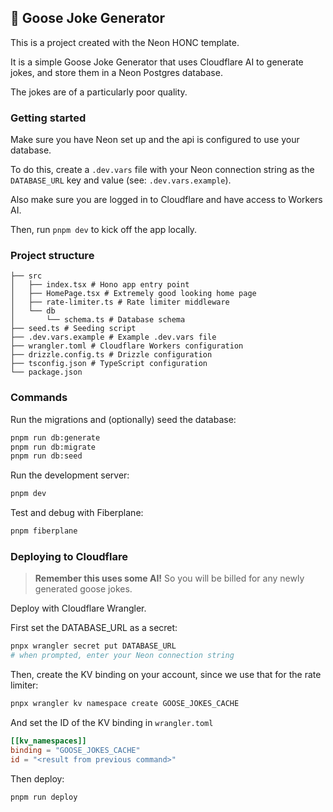 ## 🪿 Goose Joke Generator

This is a project created with the Neon HONC template.

It is a simple Goose Joke Generator that uses Cloudflare AI to generate jokes, and store them in a Neon Postgres database.

The jokes are of a particularly poor quality.

### Getting started

Make sure you have Neon set up and the api is configured to use your database. 

To do this, create a `.dev.vars` file with your Neon connection string as the `DATABASE_URL` key and value (see: `.dev.vars.example`).

Also make sure you are logged in to Cloudflare and have access to Workers AI.

Then, run `pnpm dev` to kick off the app locally.

### Project structure

```#
├── src
│   ├── index.tsx # Hono app entry point
│   ├── HomePage.tsx # Extremely good looking home page
│   ├── rate-limiter.ts # Rate limiter middleware
│   └── db
│       └── schema.ts # Database schema
├── seed.ts # Seeding script
├── .dev.vars.example # Example .dev.vars file
├── wrangler.toml # Cloudflare Workers configuration
├── drizzle.config.ts # Drizzle configuration
├── tsconfig.json # TypeScript configuration
└── package.json
```

### Commands

Run the migrations and (optionally) seed the database:

```sh
pnpm run db:generate
pnpm run db:migrate
pnpm run db:seed
```

Run the development server:

```sh
pnpm dev
```

Test and debug with Fiberplane:

```sh
pnpm fiberplane
```

### Deploying to Cloudflare

> **Remember this uses some AI!** So you will be billed for any newly generated goose jokes.

Deploy with Cloudflare Wrangler.

First set the DATABASE_URL as a secret:

```sh
pnpx wrangler secret put DATABASE_URL
# when prompted, enter your Neon connection string
```

Then, create the KV binding on your account, since we use that for the rate limiter:

```sh
pnpx wrangler kv namespace create GOOSE_JOKES_CACHE
```

And set the ID of the KV binding in `wrangler.toml`

```toml
[[kv_namespaces]]
binding = "GOOSE_JOKES_CACHE"
id = "<result from previous command>"
```

Then deploy:

```sh
pnpm run deploy
```

